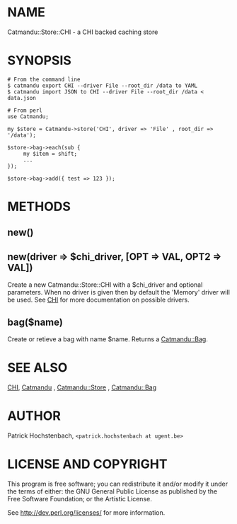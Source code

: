 # NAME

Catmandu::Store::CHI - a CHI backed caching store

# SYNOPSIS

    # From the command line
    $ catmandu export CHI --driver File --root_dir /data to YAML
    $ catmandu import JSON to CHI --driver File --root_dir /data < data.json

    # From perl
    use Catmandu;

    my $store = Catmandu->store('CHI', driver => 'File' , root_dir => '/data');

    $store->bag->each(sub {
         my $item = shift;
         ...
    });

    $store->bag->add({ test => 123 });

# METHODS

## new()

## new(driver => $chi\_driver, \[OPT => VAL, OPT2 => VAL\])

Create a new Catmandu::Store::CHI with a $chi\_driver and optional parameters. When no driver is given
then by default the 'Memory' driver will be used. See [CHI](https://metacpan.org/pod/CHI) for more documentation on possible drivers.

## bag($name)

Create or retieve a bag with name $name. Returns a [Catmandu::Bag](https://metacpan.org/pod/Catmandu::Bag).

# SEE ALSO

[CHI](https://metacpan.org/pod/CHI), [Catmandu](https://metacpan.org/pod/Catmandu) , [Catmandu::Store](https://metacpan.org/pod/Catmandu::Store) , [Catmandu::Bag](https://metacpan.org/pod/Catmandu::Bag)

# AUTHOR

Patrick Hochstenbach, `<patrick.hochstenbach at ugent.be>`

# LICENSE AND COPYRIGHT

This program is free software; you can redistribute it and/or modify it
under the terms of either: the GNU General Public License as published
by the Free Software Foundation; or the Artistic License.

See http://dev.perl.org/licenses/ for more information.
